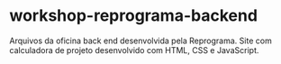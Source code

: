 # workshop-reprograma-backend
Arquivos da oficina back end desenvolvida pela Reprograma. Site com calculadora de projeto desenvolvido com HTML, CSS e JavaScript.
